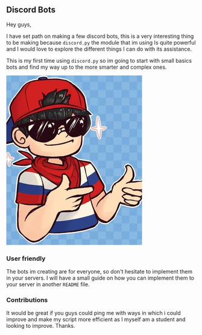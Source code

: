 ## Discord Bots

Hey guys,
 
I have set path on making a few discord bots, this is a very interesting thing to be making because `discord.py` the module that im using Is quite powerful and I would love to explore the different things I can do with its assistance. 

This is my first time using `discord.py` so im going to start with small basics bots and find my way up to the more smarter and complex ones. 

<img src="bot.png" alt="image"/>

### User friendly 

The bots im creating are for everyone, so don't hesitate to implement them in your servers. I will have a small guide on how you can implement them to your server in another `README` file. 

### Contributions 
	
It would be great if you guys could ping me with ways in which i could improve and make my script more efficient as I myself am a student and looking to improve. Thanks.
